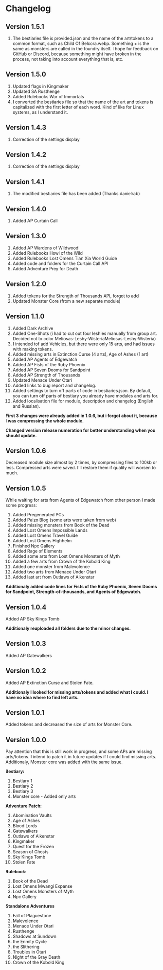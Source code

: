 # Changelog

## Version 1.5.1
1. The bestiaries file is provided.json and the name of the art/tokens to a common format, such as Child Of Belcora.webp. Something + is the same as monsters are called in the foundry itself. I hope for feedback on GitHub or Discord, because something might have broken in the process, not taking into account everything that is, etc.

## Version 1.5.0
1. Updated flags in Kingmaker
2. Updated SA Rusthenge
3. Added Rulebooks War of Immortals
4. I converted the bestiaries file so that the name of the art and tokens is capitalized with the first letter of each word. Kind of like for Linux systems, as I understand it.

## Version 1.4.3
1. Correction of the settings display

## Version 1.4.2
1. Correction of the settings display

## Version 1.4.1
1. The modified bestiaries file has been added (Thanks danielrab)

## Version 1.4.0
1. Added AP Curtain Call

## Version 1.3.0
1. Added AP Wardens of Wildwood
2. Added Rulebooks Howl of the Wild
3. Added Rulebooks Lost Omens Tian Xia World Guide
4. Added code and folders for the Curtain Call API
5. Added Adventure Prey for Death

## Version 1.2.0
1. Added tokens for the Strength of Thousands API, forgot to add
2. Updated Monster Core (from a new separate module)

## Version 1.1.0
1. Added Dark Archive
2. Added One-Shots (i had to cut out four leshies manually from group art. Decided not to color Meliosas-Leshy-WisteriaMeliosas-Leshy-Wisteria)
3. I intended tof add Vehicles, but there were only 15 arts, and had issues with making tokens.
4. Added missing arts in Extinction Curse (4 arts), Age of Ashes (1 art)
5. Added AP Agents of Edgewatch
6. Added AP Fists of the Ruby Phoenix
7. Added AP Seven Dooms for Sandpoint
8. Added AP Strength of Thousands
9. Updated Menace Under Otari
10. Added links to bug report and changelog.
11. Added settings to turn off parts of code in bestiaries.json. By default, you can turn off parts of bestiary you already have modules and arts for.
12. Added localisation file for module, description and changelog (English and Russian).

<b>First 3 changes were already added in 1.0.6, but i forgot about it, because I was compressing the whole module.</b>

<b>Changed version release numeration for better understanding when you should update.</b>

## Version 1.0.6
Decreased module size almost by 2 times, by compressing files to 100kb or less. Compressed arts were saved. I'll restore them if quality will worsen to much.

## Version 1.0.5
While waiting for arts from Agents of Edgewatch from other person I made some progress:

1. Added Pregenerated PCs
2. Added Paizo Blog (some arts were taken from web)
3. Added missing monsters from Book of the Dead
4. Added Lost Omens Impossible Lands
5. Added Lost Omens Travel Guide
6. Added Lost Omens Highhelm
7. Finished Npc Gallery
8. Added Rage of Elements
9. Added some arts from Lost Omens Monsters of Myth
10. Added a few arts from Crown of the Kobold King
11. Added one monster from Malevolence
12. Added two arts from Menace Under Otari
13. Added last art from Outlaws of Alkenstar

<b>Additionaly added code lines for Fists of the Ruby Phoenix, Seven Dooms for Sandpoint, Strength-of-thousands, and Agents of Edgewatch.</b>

## Version 1.0.4
Added AP Sky Kings Tomb

<b>Additionaly reuploaded all folders due to the minor changes.</b>

## Version 1.0.3
Added AP Gatewalkers

## Version 1.0.2
Added AP Extinction Curse and Stolen Fate.

<b>Additionaly I looked for missing arts/tokens and added what I could. I have no idea where to find left arts.</b>

## Version 1.0.1
Added tokens and decreased the size of arts for Monster Core.

## Version 1.0.0
Pay attention that this is still work in progress, and some APs are missing arts/tokens. I intend to patch it in future updates if I could find missing arts. Additionaly, Monster core was added with the same issue.

<b>Bestiary:</b>

1. Bestiary 1
2. Bestiary 2
3. Bestiary 3
4. Monster core - Added only arts

<b>Adventure Patch:</b>

1. Abomination Vaults
2. Age of Ashes
3. Blood Lords
4. Gatewalkers
5. Outlaws of Alkenstar
6. Kingmaker
7. Quest for the Frozen
8. Season of Ghosts
9. Sky Kings Tomb
10. Stolen Fate

<b>Rulebook:</b>

1. Book of the Dead
2. Lost Omens Mwangi Expanse
3. Lost Omens Monsters of Myth
4. Npc Gallery

<b>Standalone Adventures</b>

1. Fall of Plaguestone
2. Malevolence
3. Menace Under Otari
4. Rusthenge
5. Shadows at Sundown
6. the Enmity Cycle
7. the Slithering
8. Troubles in Otari
9. Night of the Gray Death
10. Crown of the Kobold King